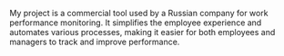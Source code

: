 My project is a commercial tool used by a Russian company for work performance monitoring. It simplifies the employee experience and automates various processes, making it easier for both employees and managers to track and improve performance.
